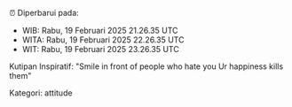 ⏰ Diperbarui pada:
- WIB: Rabu, 19 Februari 2025 21.26.35 UTC
- WITA: Rabu, 19 Februari 2025 22.26.35 UTC
- WIT: Rabu, 19 Februari 2025 23.26.35 UTC

Kutipan Inspiratif:
"Smile in front of people who hate you Ur happiness kills them"


Kategori: attitude

